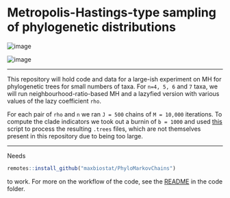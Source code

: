 # Metropolis-Hastings-type sampling of phylogenetic distributions

![image](https://github.com/maxbiostat/phylogenetic_MH/assets/2875083/226d07b4-5ba7-4e9d-9fc6-8354ae3b234c)


![image](https://github.com/maxbiostat/phylogenetic_MH/assets/2875083/820c504d-7080-45ec-965b-b1387b2ce2bc)

---

This repository will hold code and data for a large-ish experiment on MH for phylogenetic trees for small numbers of taxa. For `n=4, 5, 6` and `7` taxa, we will run neighbourhood-ratio-based MH and a lazyfied version with various values of the lazy coefficient `rho`.

For each pair of `rho` and `n` we ran `J = 500` chains of `M = 10,000` iterations. To compute the clade indicators we took out a burnin of `b = 1000` and used [this](https://github.com/maxbiostat/phylogenetic_MH/blob/main/code/get_clademaps.sh) script to process the resulting `.trees` files, which are not themselves present in this repository due to being too large. 

---
Needs
```r
remotes::install_github("maxbiostat/PhyloMarkovChains")
```
to work. 
For more on the workflow of the code, see the [README](https://github.com/maxbiostat/phylogenetic_MH/blob/main/code/README.md) in the code folder.
